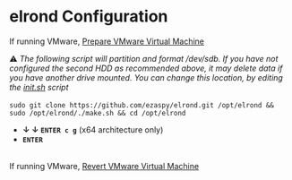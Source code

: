 # elrond Configuration

If running VMware, [Prepare VMware Virtual Machine](https://github.com/ezaspy/elrond/blob/main/elrond/SUPPORT.md#Preparing-VMware-Virtual-Machines)

⚠️ _The following script will partition and format /dev/sdb. If you have not configured the second HDD as recommended above, it may delete data if you have another drive mounted. You can change this location, by editing the [init.sh](https://github.com/ezaspy/elrond/blob/main/elrond/tools/scripts/init.sh) script_<br><br>
`sudo git clone https://github.com/ezaspy/elrond.git /opt/elrond && sudo /opt/elrond/./make.sh && cd /opt/elrond`<br>
  - **&darr; &darr; `ENTER c g`** (x64 architecture only)
  - **`ENTER`**
<br><br>

If running VMware, [Revert VMware Virtual Machine](https://github.com/ezaspy/elrond/blob/main/elrond/SUPPORT.md#Reverting-VMware-Virtual-Machines)